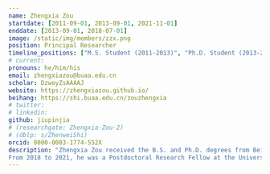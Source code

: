 ```yaml
---
name: Zhengxia Zou
startdate: [2011-09-01, 2013-09-01, 2021-11-01]
enddate: [2013-09-01, 2018-07-01]
image: /static/img/members/zzx.png
position: Principal Researcher
timeline_positions: ["M.S. Student (2011-2013)", "Ph.D. Student (2013-2018)", "Principal Researcher (2021-)"]
# current:
pronouns: he/him/his
email: zhengxiazou@buaa.edu.cn
scholar: DzwoyZsAAAAJ
website: https://zhengxiazou.github.io/
beihang: https://shi.buaa.edu.cn/zouzhengxia
# twitter: 
# linkedin: 
github: jiupinjia
# (researchgate: Zhengxia-Zou-2)
# (dblp: s/ZhenweiShi)
orcid: 0000-0003-1774-552X
description: "Zhengxia Zou received the B.S. and Ph.D. degrees from Beihang University, Beijing, China, in 2013 and 2018, respectively. He is currently a Professor with the School of Astronautics, Beihang University. 
From 2018 to 2021, he was a Postdoctoral Research Fellow at the University of Michigan, Ann Arbor, MI, USA. His research interests include remote sensing image processing and computer vision. He has published more than 60 peer-reviewed papers in top-tier journals and conferences, including Nature Communications, Proceedings of the IEEE, IEEE Transactions on Image Processing, IEEE Transactions on Geoscience and Remote Sensing, and IEEE/CVF Computer Vision and Pattern Recognition. Dr. Zou serves as an Associate Editor for IEEE Transactions on Image Processing (TIP)."
---
```

